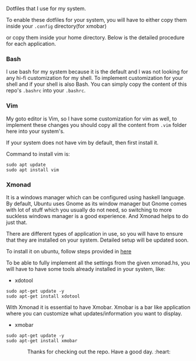 Dotfiles that I use for my system.

To enable these dotfiles for your system, you will have to either copy them inside your `.config` directory(for xmobar)

or copy them inside your home directory. Below is the detailed procedure for each application.

### Bash

I use bash for my system because it is the default and I was not looking for any hi-fi customization for my shell. To implement customization for your shell and if your shell is also Bash. You can simply copy the content of this repo's `.bashrc` into your `.bashrc`.

### Vim

My goto editor is Vim, so I have some customization for vim as well, to implement these changes you should copy all the content from `.vim` folder here into your system's.

If your system does not have vim by default, then first install it.

Command to install vim is:
```
sudo apt update
sudo apt install vim

```

### Xmonad

It is a windows manager which can be configured using haskell language. By default, Ubuntu uses Gnome as its window manager but Gnome comes with lot of stuff which you usually do not need, so switching to more suckless windows manager is a good experience. And Xmonad helps to do just that.

There are different types of application in use, so you will have to ensure that they are installed on your system. Detailed setup will be updated soon.


To install it on ubuntu, follow steps provided in [here](https://beginners-guide-to-xmonad.readthedocs.io/installing_xmonad.html)

To be able to fully implement all the settings from the given xmonad.hs, you will have to have some tools already installed in your system, like:

- xdotool
```
sudo apt-get update -y
sudo apt-get install xdotool 
```

With Xmonad it is essential to have Xmobar. Xmobar is a bar like application where you can customize what updates/information you want to display.

- xmobar
```
sudo apt-get update -y
sudo apt-get install xmobar
```



<p align="center">Thanks for checking out the repo. Have a good day. :heart: </p>

